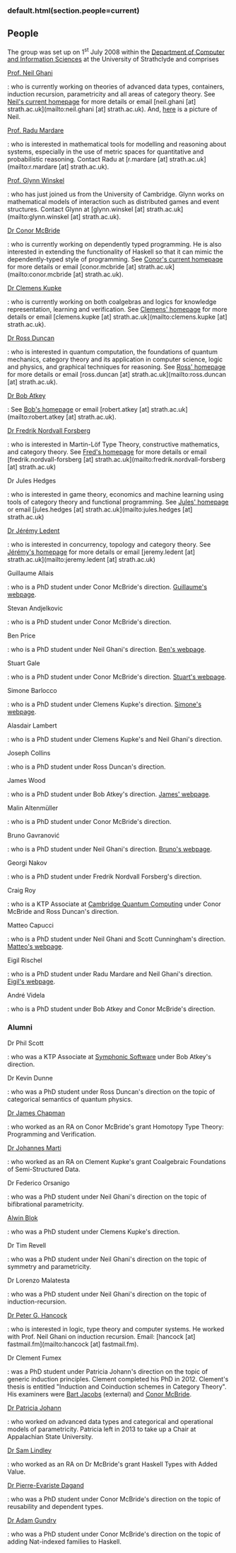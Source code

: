### default.html(section.people=current)

People
------

The group was set up on 1<sup>st</sup> July 2008 within the
[Department of Computer and Information Sciences](http://www.cis.strath.ac.uk)
at the University of Strathclyde and comprises

[Prof. Neil Ghani](http://www.strath.ac.uk/staff/ghanineilprof/)

:    who is currently working on theories of advanced data types,
    containers, induction recursion, parametricity and all areas of
    category theory. See
    [Neil's current homepage](http://personal.cis.strath.ac.uk/~ng/)
    for more details or email [neil.ghani [at]
    strath.ac.uk](mailto:neil.ghani [at] strath.ac.uk). And,
    [here](http://www.cis.strath.ac.uk/~ng/neil.jpg) is a picture of
    Neil.

[Prof. Radu Mardare](https://personal.cis.strath.ac.uk/r.mardare/)

:   who is interested in mathematical tools for modelling and reasoning about systems,
    especially in the use of metric spaces for quantitative and probabilistic reasoning.
    Contact Radu at [r.mardare [at] strath.ac.uk](mailto:r.mardare [at] strath.ac.uk).

[Prof. Glynn Winskel](https://pureportal.strath.ac.uk/en/persons/glynn-winskel)

:   who has just joined us from  the University of Cambridge. Glynn works on mathematical
    models of interaction such as distributed games and event structures.
    Contact Glynn at [glynn.winskel [at] strath.ac.uk](mailto:glynn.winskel [at] strath.ac.uk).


[Dr Conor McBride](http://www.strath.ac.uk/staff/mcbrideconordr/)

:   who is currently working on dependently typed programming. He is
    also interested in extending the functionality of Haskell so that it
    can mimic the dependently-typed style of programming. See
    [Conor's current homepaqe](http://personal.cis.strath.ac.uk/~conor/)
    for more details or email
    [conor.mcbride [at] strath.ac.uk](mailto:conor.mcbride [at] strath.ac.uk).

[Dr Clemens Kupke](http://www.strath.ac.uk/staff/kupkeclemensdr/)

:   who is currently working on both coalgebras and logics for knowledge
    representation, learning and verification. See
    [Clemens' homepage](https://personal.cis.strath.ac.uk/clemens.kupke/)
    for more details or email [clemens.kupke
    [at] strath.ac.uk](mailto:clemens.kupke [at] strath.ac.uk).

[Dr Ross Duncan](http://www.strath.ac.uk/staff/duncanrossdr/)

:   who is interested in quantum computation, the foundations of quantum
    mechanics, category theory and its application in computer science,
    logic and physics, and graphical techniques for reasoning.  See
    [Ross' homepage](http://personal.strath.ac.uk/ross.duncan/)
    for more details or email
    [ross.duncan [at] strath.ac.uk](mailto:ross.duncan [at] strath.ac.uk).

[Dr Bob Atkey](http://www.strath.ac.uk/staff/atkeyrobertdr/)

:   See [Bob's homepage](http://bentnib.org/) or email
    [robert.atkey [at] strath.ac.uk](mailto:robert.atkey [at] strath.ac.uk).

[Dr Fredrik Nordvall Forsberg](http://www.strath.ac.uk/staff/nordvallforsbergfredrikdr/)

:   who is interested in Martin-L&ouml;f Type Theory, constructive
    mathematics, and category theory. See
    [Fred's homepage](https://fredriknf.com)
    for more details or email
    [fredrik.nordvall-forsberg [at] strath.ac.uk](mailto:fredrik.nordvall-forsberg [at] strath.ac.uk)

Dr Jules Hedges

:   who is interested in game theory, economics and machine learning
    using tools of category theory and functional programming. See
    [Jules' homepage](https://julesh.com/) or email [jules.hedges [at] strath.ac.uk](mailto:jules.hedges [at] strath.ac.uk)

[Dr Jérémy Ledent](https://www.strath.ac.uk/staff/ledentjeremydr/)

:   who is interested in concurrency, topology and category theory. See
    [Jérémy's homepage](http://personal.cis.strath.ac.uk/jeremy.ledent/)
    for more details or email
    [jeremy.ledent [at] strath.ac.uk](mailto:jeremy.ledent [at] strath.ac.uk)


Guillaume Allais

:   who is a PhD student under Conor McBride's direction.
    [Guillaume's webpage](http://gallais.github.io/).

Stevan Andjelkovic

:   who is a PhD student under Conor McBride's direction.

Ben Price

:   who is a PhD student under Neil Ghani's direction.
    [Ben's webpage](https://personal.cis.strath.ac.uk/benjamin.price).

Stuart Gale

:   who is a PhD student under Conor McBride's direction.
    [Stuart's webpage](http://www.bishboria.com/).

Simone Barlocco

:   who is a PhD student under Clemens Kupke's direction.
    [Simone's webpage](http://personal.strath.ac.uk/simone.barlocco/).

Alasdair Lambert

:   who is a PhD student under Clemens Kupke's and Neil Ghani's direction.

Joseph Collins

:   who is a PhD student under Ross Duncan's direction.

James Wood

:   who is a PhD student under Bob Atkey's direction.
    [James' webpage](https://personal.cis.strath.ac.uk/james.wood.100/).

Malin Altenm&uuml;ller

:   who is a PhD student under Conor McBride's direction.

Bruno Gavranović

:   who is a PhD student under Neil Ghani's direction.
    [Bruno's webpage](https://www.brunogavranovic.com/).

Georgi Nakov

:   who is a PhD student under Fredrik Nordvall Forsberg's direction.

Craig Roy

:   who is a KTP Associate at [Cambridge Quantum Computing](https://cambridgequantum.com) under Conor McBride and Ross Duncan's direction.

Matteo Capucci

:   who is a PhD student under Neil Ghani and Scott Cunningham's direction.
    [Matteo's webpage](https://matteocapucci.wordpress.com/).

Eigil Rischel

:   who is a PhD student under Radu Mardare and Neil Ghani's direction.
    [Eigil's webpage](https://erischel.com).

André Videla

:   who is a PhD student under Bob Atkey and Conor McBride's direction.


### Alumni ###

Dr Phil Scott

:   who was a KTP Associate at
    [Symphonic Software](http://www.symphonicsoft.com/) under Bob
    Atkey's direction.

Dr Kevin Dunne

:   who was a PhD student under Ross Duncan's direction on the topic of
    categorical semantics of quantum physics.

[Dr James Chapman](http://jmchapman.github.io/)

:   who worked as an RA on Conor McBride's grant Homotopy Type Theory:
    Programming and Verification.


[Dr Johannes Marti](http://johannesmarti.com/)

:   who worked as an RA on Clement Kupke's grant Coalgebraic Foundations
    of Semi-Structured Data.

Dr Federico Orsanigo

:   who was a PhD student under Neil Ghani's direction on the topic of
    bifibrational parametricity.

[Alwin Blok](http://alwinblok.nl/)

:   who was a PhD student under Clemens Kupke's direction.

Dr Tim Revell

:   who was a PhD student under Neil Ghani's direction on the topic of
    symmetry and parametricity.

Dr Lorenzo Malatesta

:   who was a PhD student under Neil Ghani's direction on the topic of
    induction-recursion.

[Dr Peter G. Hancock](http://docs.hancock.fastmail.fm/)

:   who is interested in logic, type theory and computer systems. He
    worked with Prof. Neil Ghani on induction recursion.
    Email: [hancock [at] fastmail.fm](mailto:hancock [at] fastmail.fm).

Dr Clement Fumex

:   was a PhD student under Patricia Johann's direction on the topic
    of generic induction principles. Clement completed his PhD in
    2012. Clement's thesis is entitled "Induction and Coinduction
    schemes in Category Theory". His examiners
    were [Bart Jacobs](http://www.cs.ru.nl/~bart/) (external) and
    [Conor McBride](https://personal.cis.strath.ac.uk/conor.mcbride/).


[Dr Patricia Johann](http://www.cs.appstate.edu/~johannp/)

:   who worked on advanced data types and categorical and operational
    models of parametricity. Patricia left in 2013 to take up a
    Chair at Appalachian State University.

[Dr Sam Lindley](http://homepages.inf.ed.ac.uk/slindley/)

:   who worked as an RA on Dr McBride's grant Haskell Types with Added
    Value.

[Dr Pierre-Evariste Dagand](http://pagesperso-systeme.lip6.fr/Pierre-Evariste.Dagand/)

:   who was a PhD student under Conor McBride's direction on the topic of
    reusability and dependent types.

[Dr Adam Gundry](http://adam.gundry.co.uk/)

:   who was a PhD student under Conor McBride's direction on the
    topic of adding Nat-indexed families to Haskell.
